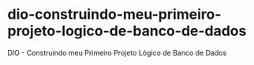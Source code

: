 # dio-construindo-meu-primeiro-projeto-logico-de-banco-de-dados
DIO - Construindo meu Primeiro Projeto Lógico de Banco de Dados
